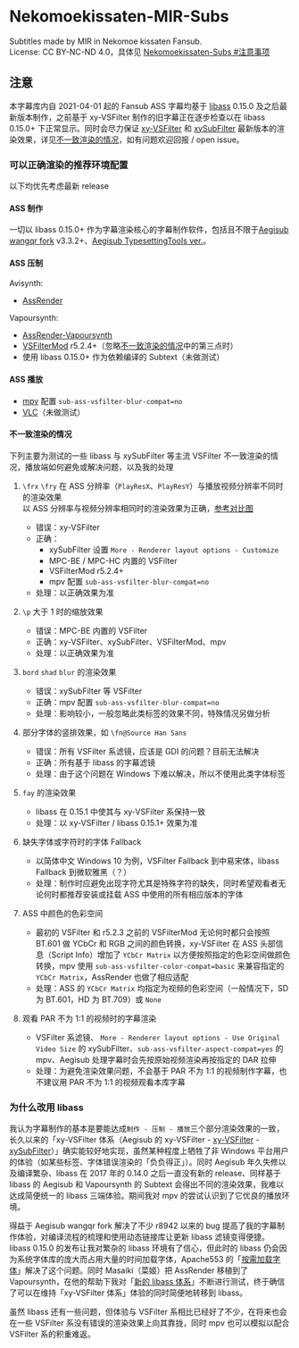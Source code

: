 # Nekomoekissaten-MIR-Subs
Subtitles made by MIR in Nekomoe kissaten Fansub.  
License: CC BY-NC-ND 4.0，具体见 [Nekomoekissaten-Subs #注意事项](https://github.com/Nekomoekissaten-SUB/Nekomoekissaten-Subs#-%E6%B3%A8%E6%84%8F%E4%BA%8B%E9%A1%B9)

## 注意

本字幕库内自 2021-04-01 起的 Fansub ASS 字幕均基于 [libass](https://github.com/libass/libass) 0.15.0 及之后最新版本制作，之前基于 xy-VSFilter 制作的旧字幕正在逐步检查以在 libass 0.15.0+ 下正常显示。同时会尽力保证 [xy-VSFilter](https://github.com/HomeOfVapourSynthEvolution/xy-VSFilter) 和 [xySubFilter](https://github.com/pinterf/xy-VSFilter) 最新版本的渲染效果，详见[不一致渲染的情况](#不一致渲染的情况)，如有问题欢迎回报 / open issue。

### 可以正确渲染的推荐环境配置

以下均优先考虑最新 release

#### ASS 制作

一切以 libass 0.15.0+ 作为字幕渲染核心的字幕制作软件，包括且不限于[Aegisub wangqr fork](https://github.com/wangqr/Aegisub) v3.3.2+、[Aegisub TypesettingTools ver.](https://github.com/TypesettingTools/Aegisub)。

#### ASS 压制

Avisynth:
 - [AssRender](https://github.com/pinterf/assrender)

Vapoursynth:
 - [AssRender-Vapoursynth](https://github.com/Masaiki/assrender)
 - [VSFilterMod](https://github.com/sorayuki/VSFilterMod) r5.2.4+（忽略[不一致渲染的情况](#不一致渲染的情况)中的第三点时）
 - 使用 libass 0.15.0+ 作为依赖编译的 Subtext（未做测试）

#### ASS 播放

- [mpv](https://mpv.io/installation/) 配置 `sub-ass-vsfilter-blur-compat=no`
- [VLC](https://www.videolan.org/)（未做测试）

#### 不一致渲染的情况

下列主要为测试的一些 libass 与 xySubFilter 等主流 VSFilter 不一致渲染的情况，播放端如何避免或解决问题，以及我的处理

1. `\frx` `\fry` 在 ASS 分辨率（`PlayResX`、`PlayResY`）与播放视频分辨率不同时的渲染效果  
    以 ASS 分辨率与视频分辨率相同时的渲染效果为正确，[参考对比图](https://slow.pics/c/KDV5mZDv)
    - 错误：xy-VSFilter
    - 正确：
        - xySubFilter 设置 `More - Renderer layout options - Customize`
        - MPC-BE / MPC-HC 内置的 VSFilter
        - VSFilterMod r5.2.4+
        - mpv 配置 `sub-ass-vsfilter-blur-compat=no`
    - 处理：以正确效果为准

2. `\p` 大于 1 时的缩放效果
    - 错误：MPC-BE 内置的 VSFilter
    - 正确：xy-VSFilter、xySubFilter、VSFilterMod、mpv
    - 处理：以正确效果为准

3. `bord` `shad` `blur` 的渲染效果  
    - 错误：xySubFilter 等 VSFilter
    - 正确：mpv 配置 `sub-ass-vsfilter-blur-compat=no`
    - 处理：影响较小，一般忽略此类标签的效果不同，特殊情况另做分析

4. 部分字体的竖排效果，如 `\fn@Source Han Sans`  
    - 错误：所有 VSFilter 系滤镜，应该是 GDI 的问题？目前无法解决
    - 正确：所有基于 libass 的字幕滤镜
    - 处理：由于这个问题在 Windows 下难以解决，所以不使用此类字体标签

5. `fay` 的渲染效果
    - libass 在 0.15.1 中使其与 xy-VSFilter 系保持一致
    - 处理：以 xy-VSFilter / libass 0.15.1+ 效果为准

6. 缺失字体或字符时的字体 Fallback
    - 以简体中文 Windows 10 为例，VSFilter Fallback 到中易宋体，libass Fallback 到微软雅黑（？）
    - 处理：制作时应避免出现字符尤其是特殊字符的缺失，同时希望观看者无论何时都推荐安装或挂载 ASS 中使用的所有相应版本的字体

7. ASS 中颜色的色彩空间
    - 最初的 VSFilter 和 r5.2.3 之前的 VSFilterMod 无论何时都只会按照 BT.601 做 YCbCr 和 RGB 之间的颜色转换，xy-VSFilter 在 ASS 头部信息（Script Info）增加了 `YCbCr Matrix` 以方便按照指定的色彩空间做颜色转换，mpv 使用 `sub-ass-vsfilter-color-compat=basic` 来兼容指定的 `YCbCr Matrix`，AssRender 也做了相应适配
    - 处理：ASS 的 `YCbCr Matrix` 均指定为视频的色彩空间（一般情况下，SD 为 BT.601，HD 为 BT.709）或 `None`

8. 观看 PAR 不为 1:1 的视频时的字幕渲染
    - VSFilter 系滤镜、 `More - Renderer layout options - Use Original Video Size` 的 xySubFilter、`sub-ass-vsfilter-aspect-compat=yes` 的 mpv、Aegisub 处理字幕时会先按原始视频渲染再按指定的 DAR 拉伸
    - 处理：为避免渲染效果问题，不会基于 PAR 不为 1:1 的视频制作字幕，也不建议用 PAR 不为 1:1 的视频观看本库字幕

### 为什么改用 libass

我认为字幕制作的基本是要能达成`制作 - 压制 - 播放`三个部分渲染效果的一致，长久以来的「xy-VSFilter 体系（Aegisub 的 xy-VSFilter - [xy-VSFilter](https://github.com/HomeOfVapourSynthEvolution/xy-VSFilter) - [xySubFilter](https://github.com/pinterf/xy-VSFilter)）」确实能较好地实现，虽然某种程度上牺牲了非 Windows 平台用户的体验（如某些标签、字体错误渲染的「负负得正」）。同时 Aegisub 年久失修以及编译繁杂、libass 在 2017 年的 0.14.0 之后一直没有新的 release、同样基于 libass 的 Aegisub 和 Vapoursynth 的 Subtext 会得出不同的渲染效果，我难以达成简便统一的 libass 三端体验。期间我对 mpv 的尝试认识到了它优良的播放环境。

得益于 Aegisub wangqr fork 解决了不少 r8942 以来的 bug 提高了我的字幕制作体验，对编译流程的梳理和使用动态链接库让更新 libass 滤镜变得便捷。libass 0.15.0 的发布让我对繁杂的 libass 环境有了信心，但此时的 libass 仍会因为系统字体库的庞大而占用大量的时间加载字体，Apache553 的「[按需加载字体](https://github.com/libass/libass/pull/477)」解决了这个问题。同时 Masaiki（菜姬）把 AssRender 移植到了 Vapoursynth，在他的帮助下我对「[新的 libass 体系](#可以正确渲染的推荐环境配置)」不断进行测试，终于确信了可以在维持「xy-VSFilter 体系」体验的同时简便地转移到 libass。

虽然 libass 还有一些问题，但体验与 VSFilter 系相比已经好了不少，在将来也会在一些 VSFilter 系没有错误的渲染效果上向其靠拢，同时 mpv 也可以模拟以配合 VSFilter 系的积重难返。